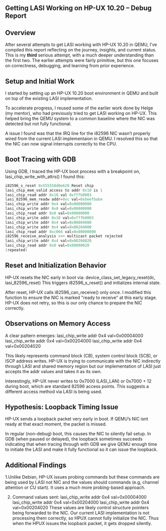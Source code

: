 Getting LASI Working on HP-UX 10.20 – Debug Report
--------------------------------------------------

Overview
--------
After several attempts to get LASI working with HP-UX 10.20 in QEMU, I’ve compiled this report reflecting on the journey, insights, and current status. This is my **third** serious attempt, with a much deeper understanding than the first two. The earlier attempts were fairly primitive, but this one focuses on correctness, debugging, and learning from prior experience.

Setup and Initial Work
----------------------
I started by setting up an HP-UX 10.20 boot environment in QEMU and built on top of the existing LASI implementation.

To accelerate progress, I reused some of the earlier work done by Helge (my mentor), who had previously tried to get LASI working on HP-UX. This helped bring the QEMU system to a common baseline where the NIC was detected but not fully functional.

A issue I found was that the IRQ line for the i82596 NIC wasn’t properly wired from the current LASI implementaion in QEMU. I resolved this so that the NIC can now signal interrupts correctly to the CPU.


Boot Tracing with GDB
---------------------
Using GDB, I traced the HP-UX boot process with a breakpoint on, lasi_chip_write_with_attrs() I found this:

```c
i82596_s_reset 0x555558d0e620 Reset chip
lasi_chip_mem_valid access to addr 0x10 is 1
lasi_chip_read addr 0x10 val 0xfffb0003
lasi_82596_mem_readw addr=0xc val=0xbeefbabe
lasi_chip_write addr 0x4 val=0x00000000
lasi_chip_write addr 0x8 val=0x00000000
lasi_chip_read addr 0x0 val=0x00000000
lasi_chip_write addr 0x10 val=0xfffb0003
lasi_chip_write addr 0x4 val=0x00004000
lasi_chip_write addr 0x4 val=0x00204000
lasi_chip_read addr 0xc004 val=0x00000000
i82596_receive_analysis >>> multicast packet rejected
lasi_chip_write addr 0x4 val=0x00204020
lasi_chip_read addr 0x0 val=0x00000020
(repeated)
```

Reset and Initialization Behavior
---------------------------------
HP-UX resets the NIC early in boot via:
device_class_set_legacy_reset(dc, lasi_82596_reset)
This triggers i82596_s_reset() and initializes internal state.

After reset, HP-UX calls i82596_can_receive() only once.
I modified this function to ensure the NIC is marked "ready to receive" at this early stage. HP-UX does not retry, so this is our only chance to prepare the NIC correctly.

Observations on Memory Access
-----------------------------
A clear pattern emerges:
lasi_chip_write addr 0x4 val=0x00004000
lasi_chip_write addr 0x4 val=0x00204000
lasi_chip_write addr 0x4 val=0x00204020

This likely represents command block (CB), system control block (SCB), or ISCP address writes. HP-UX is trying to communicate with the NIC indirectly through LASI and shared memory region but our implementation of LASI just accepts the addr values and takes it as its own.

Interestingly, HP-UX never writes to 0x7000 (LASI_LAN) or 0x7000 + 12 during boot, which are standard 82596 access points. 
This suggests a different access method via LASI is being used.

Hypothesis: Loopback Timing Issue
---------------------------------
HP-UX sends a loopback packet very early in boot. If QEMU’s NIC isnt ready at that exact moment, the packet is missed.

In regular (non-debug) boot, this causes the NIC to silently fail setup.
In GDB (when paused or delayed), the loopback sometimes succeeds indicating that when tracing through with GDB we give QEMU enough time to initiate the LASI and make it fully functional so it can issue the loopback.

Additional Findings
-------------------
1.Unlike Debian, HP-UX issues probing commands but these commands are being used by LASI not NIC and the values should  commands (e.g, channel attention or CU start). It uses a much more probing-based approach.

2. Command values sent:
lasi_chip_write addr 0x4 val=0x00004000
lasi_chip_write addr 0x4 val=0x00204000
lasi_chip_write addr 0x4 val=0x00204020
These values are likely control structure pointers being forwarded to the NIC. Our current LASI implementation is not processing them correctly, so HPUX cannot fully initialize the NIC.
Thus when the HPUX issues the loopback packet, it gets dropped silently.